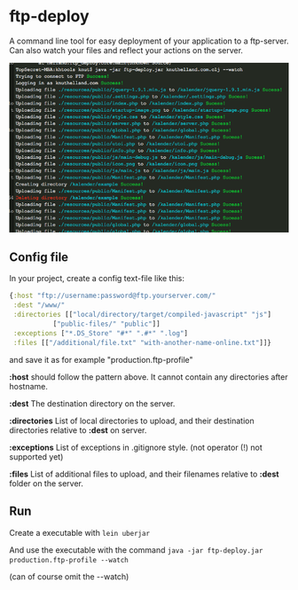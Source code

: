 # ftp-deploy

A command line tool for easy deployment of your application to a
ftp-server. Can also watch your files and reflect your actions on the
server.

![Screenshot](doc/screenshot.png "Screenshot")

## Config file

In your project, create a config text-file like this:

```clojure
{:host "ftp://username:password@ftp.yourserver.com/"
 :dest "/www/"
 :directories [["local/directory/target/compiled-javascript" "js"]
 	       ["public-files/" "public"]]
 :exceptions ["*.DS_Store" "#*" ".#*" ".log"]
 :files [["/additional/file.txt" "with-another-name-online.txt"]]}
```

and save it as for example "production.ftp-profile"

**:host** should follow the pattern above. It cannot contain any directories
after hostname.

**:dest** The destination directory on the server.

**:directories** List of local directories to upload, and their destination
directories relative to **:dest** on server.

**:exceptions** List of exceptions in .gitignore style. (not operator (!) not
supported yet)

**:files** List of additional files to upload, and their filenames relative to
**:dest** folder on the server.


## Run

Create a executable with `lein uberjar`

And use the executable with the command `java -jar ftp-deploy.jar production.ftp-profile --watch`

(can of course omit the --watch)
